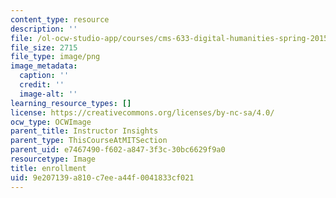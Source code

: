 ```yaml
---
content_type: resource
description: ''
file: /ol-ocw-studio-app/courses/cms-633-digital-humanities-spring-2015/9e207139a810c7eea44f0041833cf021_14.png
file_size: 2715
file_type: image/png
image_metadata:
  caption: ''
  credit: ''
  image-alt: ''
learning_resource_types: []
license: https://creativecommons.org/licenses/by-nc-sa/4.0/
ocw_type: OCWImage
parent_title: Instructor Insights
parent_type: ThisCourseAtMITSection
parent_uid: e7467490-f602-a847-3f3c-30bc6629f9a0
resourcetype: Image
title: enrollment
uid: 9e207139-a810-c7ee-a44f-0041833cf021
---
```

